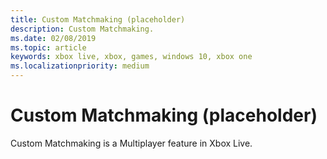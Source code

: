 ```yaml
---
title: Custom Matchmaking (placeholder)
description: Custom Matchmaking.
ms.date: 02/08/2019
ms.topic: article
keywords: xbox live, xbox, games, windows 10, xbox one
ms.localizationpriority: medium
---
```

# Custom Matchmaking (placeholder)

Custom Matchmaking is a Multiplayer feature in Xbox Live.

